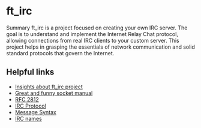 # ft_irc

Summary
ft_irc is a project focused on creating your own IRC server. The goal is to understand and implement the Internet Relay Chat protocol, allowing connections from real IRC clients to your custom server. This project helps in grasping the essentials of network communication and solid standard protocols that govern the Internet.

## Helpful links

- [Insights about ft_irc project](https://ircgod.com/docs/irc/to_know/)
- [Great and funny socket manual](https://www.gta.ufrj.br/ensino/eel878/sockets/)
- [RFC 2812](https://datatracker.ietf.org/doc/html/rfc2812)
- [IRC Protocol](https://modern.ircdocs.horse/)
- [Message Syntax](https://chi.cs.uchicago.edu/chirc/irc.html)
- [IRC names](https://stackoverflow.com/a/31714099)



